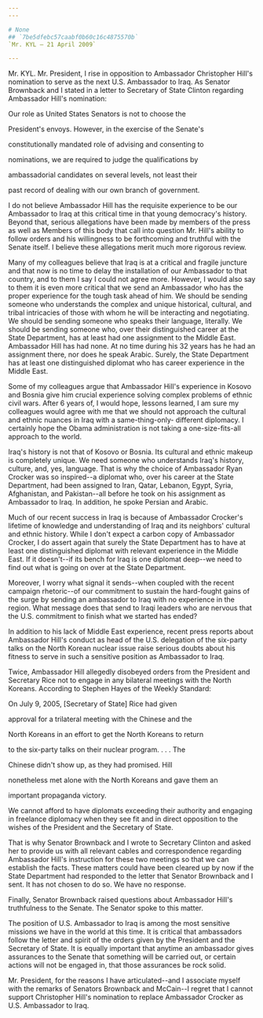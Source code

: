 ```yaml
---
---

# None
## `7be5dfebc57caabf0b60c16c4875570b`
`Mr. KYL — 21 April 2009`

---
```



Mr. KYL. Mr. President, I rise in opposition to Ambassador 
Christopher Hill's nomination to serve as the next U.S. Ambassador to 
Iraq. As Senator Brownback and I stated in a letter to Secretary of 
State Clinton regarding Ambassador Hill's nomination:




 Our role as United States Senators is not to choose the 


 President's envoys. However, in the exercise of the Senate's 


 constitutionally mandated role of advising and consenting to 


 nominations, we are required to judge the qualifications by 


 ambassadorial candidates on several levels, not least their 


 past record of dealing with our own branch of government.





I do not believe Ambassador Hill has the requisite experience to be 
our Ambassador to Iraq at this critical time in that young democracy's 
history. Beyond that, serious allegations have been made by members of 
the press as well as Members of this body that call into question Mr. 
Hill's ability to follow orders and his willingness to be forthcoming 
and truthful with the Senate itself. I believe these allegations merit 
much more rigorous review.

Many of my colleagues believe that Iraq is at a critical and fragile 
juncture and that now is no time to delay the installation of our 
Ambassador to that country, and to them I say I could not agree more. 
However, I would also say to them it is even more critical that we send 
an Ambassador who has the proper experience for the tough task ahead of 
him. We should be sending someone who understands the complex and 
unique historical, cultural, and tribal intricacies of those with whom 
he will be interacting and negotiating. We should be sending someone 
who speaks their language, literally. We should be sending someone who, 
over their distinguished career at the State Department, has at least 
had one assignment to the Middle East. Ambassador Hill has had none. At 
no time during his 32 years has he had an assignment there, nor does he 
speak Arabic. Surely, the State Department has at least one 
distinguished diplomat who has career experience in the Middle East.

Some of my colleagues argue that Ambassador Hill's experience in 
Kosovo and Bosnia give him crucial experience solving complex problems 
of ethnic civil wars. After 6 years of, I would hope, lessons learned, 
I am sure my colleagues would agree with me that we should not approach 
the cultural and ethnic nuances in Iraq with a same-thing-only-
different diplomacy. I certainly hope the Obama administration is not 
taking a one-size-fits-all approach to the world.

Iraq's history is not that of Kosovo or Bosnia. Its cultural and 
ethnic makeup is completely unique. We need someone who understands 
Iraq's history, culture, and, yes, language. That is why the choice of 
Ambassador Ryan Crocker was so inspired--a diplomat who, over his 
career at the State Department, had been assigned to Iran, Qatar, 
Lebanon, Egypt, Syria, Afghanistan, and Pakistan--all before he took on 
his assignment as Ambassador to Iraq. In addition, he spoke Persian and 
Arabic.

Much of our recent success in Iraq is because of Ambassador Crocker's 
lifetime of knowledge and understanding of Iraq and its neighbors' 
cultural and ethnic history. While I don't expect a carbon copy of 
Ambassador Crocker, I do assert again that surely the State Department 
has to have at least one distinguished diplomat with relevant 
experience in the Middle East. If it doesn't--if its bench for Iraq is 
one diplomat deep--we need to find out what is going on over at the 
State Department.

Moreover, I worry what signal it sends--when coupled with the recent 
campaign rhetoric--of our commitment to sustain the hard-fought gains 
of the surge by sending an ambassador to Iraq with no experience in the 
region. What message does that send to Iraqi leaders who are nervous 
that the U.S. commitment to finish what we started has ended?

In addition to his lack of Middle East experience, recent press 
reports about Ambassador Hill's conduct as head of the U.S. delegation 
of the six-party talks on the North Korean nuclear issue raise serious 
doubts about his fitness to serve in such a sensitive position as 
Ambassador to Iraq.

Twice, Ambassador Hill allegedly disobeyed orders from the President 
and Secretary Rice not to engage in any bilateral meetings with the 
North Koreans. According to Stephen Hayes of the Weekly Standard:




 On July 9, 2005, [Secretary of State] Rice had given 


 approval for a trilateral meeting with the Chinese and the 


 North Koreans in an effort to get the North Koreans to return 


 to the six-party talks on their nuclear program. . . . The 


 Chinese didn't show up, as they had promised. Hill 


 nonetheless met alone with the North Koreans and gave them an 


 important propaganda victory.


We cannot afford to have diplomats exceeding their authority and 
engaging in freelance diplomacy when they see fit and in direct 
opposition to the wishes of the President and the Secretary of State.

That is why Senator Brownback and I wrote to Secretary Clinton and 
asked her to provide us with all relevant cables and correspondence 
regarding Ambassador Hill's instruction for these two meetings so that 
we can establish the facts. These matters could have been cleared up by 
now if the State Department had responded to the letter that Senator 
Brownback and I sent. It has not chosen to do so. We have no response.

Finally, Senator Brownback raised questions about Ambassador Hill's 
truthfulness to the Senate. The Senator spoke to this matter.

The position of U.S. Ambassador to Iraq is among the most sensitive 
missions we have in the world at this time. It is critical that 
ambassadors follow the letter and spirit of the orders given by the 
President and the Secretary of State. It is equally important that 
anytime an ambassador gives assurances to the Senate that something 
will be carried out, or certain actions will not be engaged in, that 
those assurances be rock solid.

Mr. President, for the reasons I have articulated--and I associate 
myself with the remarks of Senators Brownback and McCain--I regret that 
I cannot support Christopher Hill's nomination to replace Ambassador 
Crocker as U.S. Ambassador to Iraq.